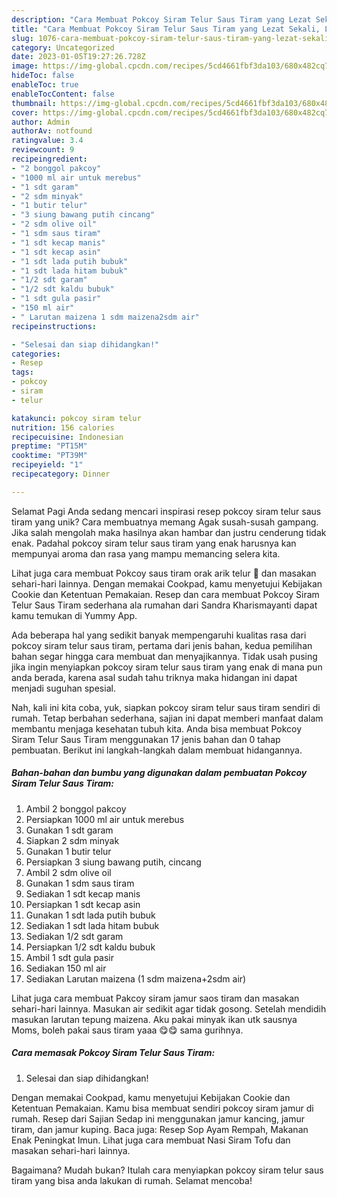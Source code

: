 ```yaml
---
description: "Cara Membuat Pokcoy Siram Telur Saus Tiram yang Lezat Sekali, Lezat"
title: "Cara Membuat Pokcoy Siram Telur Saus Tiram yang Lezat Sekali, Lezat"
slug: 1076-cara-membuat-pokcoy-siram-telur-saus-tiram-yang-lezat-sekali-lezat
category: Uncategorized
date: 2023-01-05T19:27:26.728Z
image: https://img-global.cpcdn.com/recipes/5cd4661fbf3da103/680x482cq70/pokcoy-siram-telur-saus-tiram-foto-resep-utama.jpg
hideToc: false
enableToc: true
enableTocContent: false
thumbnail: https://img-global.cpcdn.com/recipes/5cd4661fbf3da103/680x482cq70/pokcoy-siram-telur-saus-tiram-foto-resep-utama.jpg
cover: https://img-global.cpcdn.com/recipes/5cd4661fbf3da103/680x482cq70/pokcoy-siram-telur-saus-tiram-foto-resep-utama.jpg
author: Admin
authorAv: notfound
ratingvalue: 3.4
reviewcount: 9
recipeingredient:
- "2 bonggol pakcoy"
- "1000 ml air untuk merebus"
- "1 sdt garam"
- "2 sdm minyak"
- "1 butir telur"
- "3 siung bawang putih cincang"
- "2 sdm olive oil"
- "1 sdm saus tiram"
- "1 sdt kecap manis"
- "1 sdt kecap asin"
- "1 sdt lada putih bubuk"
- "1 sdt lada hitam bubuk"
- "1/2 sdt garam"
- "1/2 sdt kaldu bubuk"
- "1 sdt gula pasir"
- "150 ml air"
- " Larutan maizena 1 sdm maizena2sdm air"
recipeinstructions:

- "Selesai dan siap dihidangkan!"
categories:
- Resep
tags:
- pokcoy
- siram
- telur

katakunci: pokcoy siram telur 
nutrition: 156 calories
recipecuisine: Indonesian
preptime: "PT15M"
cooktime: "PT39M"
recipeyield: "1"
recipecategory: Dinner

---
```



Selamat Pagi Anda sedang mencari inspirasi resep pokcoy siram telur saus tiram yang unik? Cara membuatnya memang Agak susah-susah gampang. Jika salah mengolah maka hasilnya akan hambar dan justru cenderung tidak enak. Padahal pokcoy siram telur saus tiram yang enak harusnya kan mempunyai aroma dan rasa yang mampu memancing selera kita.


Lihat juga cara membuat Pokcoy saus tiram orak arik telur 💋 dan masakan sehari-hari lainnya. Dengan memakai Cookpad, kamu menyetujui Kebijakan Cookie dan Ketentuan Pemakaian. Resep dan cara membuat Pokcoy Siram Telur Saus Tiram sederhana ala rumahan dari Sandra Kharismayanti dapat kamu temukan di Yummy App.

Ada beberapa hal yang sedikit banyak mempengaruhi kualitas rasa dari pokcoy siram telur saus tiram, pertama dari jenis bahan, kedua pemilihan bahan segar hingga cara membuat dan menyajikannya. Tidak usah pusing jika ingin menyiapkan pokcoy siram telur saus tiram yang enak di mana pun anda berada, karena asal sudah tahu triknya maka hidangan ini dapat menjadi suguhan spesial.


Nah, kali ini kita coba, yuk, siapkan pokcoy siram telur saus tiram sendiri di rumah. Tetap berbahan sederhana, sajian ini dapat memberi manfaat dalam membantu menjaga kesehatan tubuh kita. Anda bisa membuat Pokcoy Siram Telur Saus Tiram menggunakan 17 jenis bahan dan 0 tahap pembuatan. Berikut ini langkah-langkah dalam membuat hidangannya.

<!--inarticleads1-->

##### Bahan-bahan dan bumbu yang digunakan dalam pembuatan Pokcoy Siram Telur Saus Tiram:

1. Ambil 2 bonggol pakcoy
1. Persiapkan 1000 ml air untuk merebus
1. Gunakan 1 sdt garam
1. Siapkan 2 sdm minyak
1. Gunakan 1 butir telur
1. Persiapkan 3 siung bawang putih, cincang
1. Ambil 2 sdm olive oil
1. Gunakan 1 sdm saus tiram
1. Sediakan 1 sdt kecap manis
1. Persiapkan 1 sdt kecap asin
1. Gunakan 1 sdt lada putih bubuk
1. Sediakan 1 sdt lada hitam bubuk
1. Sediakan 1/2 sdt garam
1. Persiapkan 1/2 sdt kaldu bubuk
1. Ambil 1 sdt gula pasir
1. Sediakan 150 ml air
1. Sediakan  Larutan maizena (1 sdm maizena+2sdm air)


Lihat juga cara membuat Pakcoy siram jamur saos tiram dan masakan sehari-hari lainnya. Masukan air sedikit agar tidak gosong. Setelah mendidih masukan larutan tepung maizena. Aku pakai minyak ikan utk sausnya Moms, boleh pakai saus tiram yaaa 😋😋 sama gurihnya. 

<!--inarticleads2-->

##### Cara memasak Pokcoy Siram Telur Saus Tiram:


1. Selesai dan siap dihidangkan!

Dengan memakai Cookpad, kamu menyetujui Kebijakan Cookie dan Ketentuan Pemakaian. Kamu bisa membuat sendiri pokcoy siram jamur di rumah. Resep dari Sajian Sedap ini menggunakan jamur kancing, jamur tiram, dan jamur kuping. Baca juga: Resep Sop Ayam Rempah, Makanan Enak Peningkat Imun. Lihat juga cara membuat Nasi Siram Tofu dan masakan sehari-hari lainnya. 

Bagaimana? Mudah bukan? Itulah cara menyiapkan pokcoy siram telur saus tiram yang bisa anda lakukan di rumah. Selamat mencoba!
